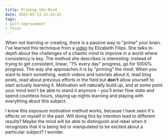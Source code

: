 ```yaml
---
title: Priming the Mind
date: 2023-05-13 22:24:21
tags:
- self-improvement
- focus
---
```


When not learning or creating, there is a passive way to "prime" your brain. I've learned this technique from a [video](https://youtu.be/A2sS00egAzg?t=330) by Elizabeth Filips. She talks in-depth about the challenges of a chaotic mind to improve in a world where consistency is key. The method she describes is interesting: instead of trying to get consistent, linear, "1% every day" progress, go for 5000% progress. The way she approaches it is by "priming" the mind. When you want to learn something, watch videos and tutorials about it, read blog posts, read about previous efforts in the field but **don't** allow yourself to start actually learning it. Motivation will naturally build up, and at some point your mind won't be able to stand it anymore - you'll enter flow state and spend countless hours, staying up nights learning and playing with everything about this subject.

I know this exposure motivation method works, because I have seen it's effects on myself in the past. Will doing this by intention lead to different results? Maybe the mind will be able to distinguish and rebel when it recognizes that it is being led or manipulated to be excited about a particular subject? I wonder.
